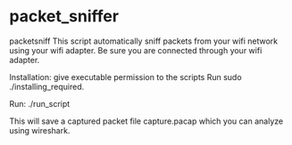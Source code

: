 # packet_sniffer
packetsniff
This script automatically sniff packets from your wifi network using your wifi adapter.
Be sure you are connected through your wifi adapter.

Installation:
give executable permission to the scripts
Run sudo ./installing_required.

Run:
./run_script

This will save a captured packet file capture.pacap which you can analyze using wireshark.
